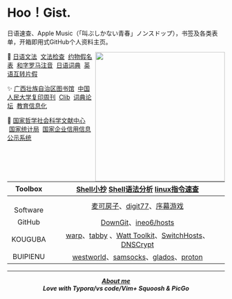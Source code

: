 # Hoo！Gist.

日语速查、Apple Music（「叫ぶしかない青春」ノンスドップ），书签及各类表单，开箱即用式GitHub个人资料主页。 

<a href="https://music.apple.com/cn/album/%E5%8F%AB%E3%81%B6%E3%81%97%E3%81%8B%E3%81%AA%E3%81%84%E9%9D%92%E6%98%A5/1537756917?i=1537756921"><img align="right" src="https://fastly.jsdelivr.net/gh/hoochanlon/hoochanlon/pictures/22-7.png" width="300 " height="300" /></a>

🔎 <a href="https://res.wokanxing.info/jpgramma/index.html" target="_blank">日语文法</a>  &nbsp;<a href="https://so-zou.jp/web-app/text/proofreading/#word0" target="_blank">文法检查</a>   &nbsp;<a href="https://kousei.club/校正・校閲で使う記号・符号［基本的な約物の意/#:~:text=約物一覧［基本的な記号・符号の意味と使い方］%201%201%EF%BC%8Eくぎり符%20文章・語句の区切りを明らかにするもの%E3%80%82%20ex%EF%BC%8E句読点・コンマ・ピリオドなど%202%202%EF%BC%8Eくくり符%20文章・語句の前後をくくるもの%E3%80%82,感嘆符・疑問符など%20記号と符号の違い%20「記号」は広く、言語・文字・各種のしるし・身振りなどを含む%E3%80%82%20「文」は漢字であると同時に、地図では学校を示す記号である%E3%80%82%20「符号」は、文字を除き、図形・音声・光・電波などのしるしについて使うことが多い%E3%80%82%20記号と符号の相違にはあいまいな面もある%E3%80%82%20目印として付けた〇は符号だが、地図上の〇は記号である%E3%80%82%20" target="_blank">约物假名表</a>  &nbsp;<a href="http://www.kawa.net/works/ajax/romanize/japanese.html" target="_blank">和字罗马注音</a> &nbsp;<a href="https://soukaapp.com/dict/">日语词典</a>  &nbsp;<a href="https://www.sljfaq.org/cgi/e2k_ja.cgi" target="_blank">英语互转片假</a>

✨ <a href="http://www.gxlib.org.cn" target="_blank">广西壮族自治区图书馆</a>   &nbsp;<a href="http://rdbk1.ynlib.cn:6251" target="_blank">中国人民大学复印周刊</a>   &nbsp;<a href="https://clibrary.top" target="_blank">Clib</a>  &nbsp;<a href="https://forum.freemdict.com" target="_blank">词典论坛</a>  &nbsp;<a href="https://www.jyxxh.cn" target="_blank">教育信息化</a>

🔖 <a href="https://www.ncpssd.org" target="_blank">国家哲学社会科学文献中心</a>   &nbsp;<a href="https://data.stats.gov.cn/easyquery.htm?cn=C01" target="_blank">国家统计局</a>  &nbsp;<a href="https://www.gsxt.gov.cn/index.html" target="_blank">国家企业信用信息公示系统</a> 


|  Toolbox   |          <a href="https://github.com/hoochanlon/tetyou/blob/master/CHEATSHEET.md" target="_blank" >Shell小抄</a> <a href="https://www.explainshell.com">Shell语法分析</a> [linux指令速查](https://wangchujiang.com/linux-command/)                                                |
| :-----------: | :----------------------------------------------------------: |
|　Software |[麦可房子](https://www.macfz.com)、[digit77](https://www.digit77.com/iosapps/)、[序幕游戏](xumugame.com)|
|    GitHub     | [DownGit](https://minhaskamal.github.io/DownGit/#/home)、[ineo6/hosts](https://github.com/ineo6/hosts) |
|    KOUGUBA    | [warp](https://www.warp.dev)、[tabby](https://tabby.sh) 、[Watt Toolkit](https://steampp.net)、[SwitchHosts](https://github.com/oldj/SwitchHosts)、[DNSCrypt](https://github.com/DNSCrypt/dnscrypt-proxy) |
|   BUIPIENU    | [westworld](mailto:info@westworldss.com)、[samsocks](https://www.samsock.com)、[glados](https://github.com/glados-network/)、[proton](https://protonvpn.com) |


---

 <div align="center">

 <b><i><a href="https://hoochanlon.github.io/hoochanlon" target="_blank">About me</a></i></b> <br>
 <b><i>Love with Typora/vs code/Vim+ Squoosh & PicGo </i></b>

</div>


<!-- 

<a href="#"><img align="right" src="./pictures/wx.png" width="200 " height="200" /></a>

http://software.jsnu.edu.cn 江苏师范大学正版软件服务平台

https://fastly.jsdelivr.net/gh/

![ ](https://raw.githubusercontent.com/hoochanlon/hoochanlon/master/assets/github-contribution-grid-snake.svg)
-->
